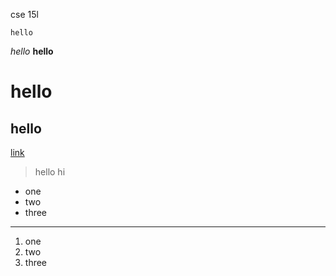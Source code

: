 cse 15l

`hello`

*hello*
**hello**
# hello
## hello
[link](https://ucsd-cse15l-f23.github.io/week/week1/)
> hello
> hi
* one
* two
* three
---
1. one
2. two
3. three
